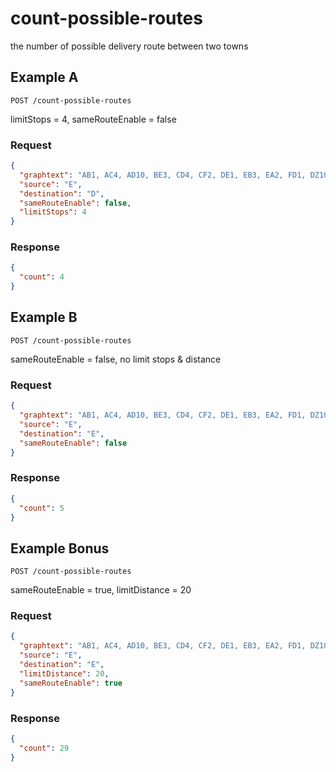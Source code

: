 # count-possible-routes

the number of possible delivery route between two towns

## Example A

`POST /count-possible-routes`

limitStops = 4, sameRouteEnable = false

### Request

```json
{
  "graphtext": "AB1, AC4, AD10, BE3, CD4, CF2, DE1, EB3, EA2, FD1, DZ1000",
  "source": "E",
  "destination": "D",
  "sameRouteEnable": false,
  "limitStops": 4
}
```

### Response

```json
{
  "count": 4
}
```

## Example B

`POST /count-possible-routes`

sameRouteEnable = false, no limit stops & distance

### Request

```json
{
  "graphtext": "AB1, AC4, AD10, BE3, CD4, CF2, DE1, EB3, EA2, FD1, DZ1000",
  "source": "E",
  "destination": "E",
  "sameRouteEnable": false
}
```

### Response

```json
{
  "count": 5
}
```

## Example Bonus

`POST /count-possible-routes`

sameRouteEnable = true, limitDistance = 20

### Request

```json
{
  "graphtext": "AB1, AC4, AD10, BE3, CD4, CF2, DE1, EB3, EA2, FD1, DZ1000",
  "source": "E",
  "destination": "E",
  "limitDistance": 20,
  "sameRouteEnable": true
}
```

### Response

```json
{
  "count": 29
}
```
